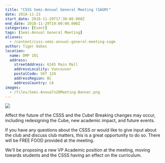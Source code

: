 ```yaml
---
title: "CSSS Semi-Annual General Meeting (SAGM)"
date: 2018-11-23
start_date: 2018-11-29T17:30:00.000Z
end_date: 2018-11-29T19:00:00.000Z
categories: [Event]
tags: [Semi-Annual General Meeting]
aliases:
  - /content/csss-semi-annual-general-meeting-sagm
author: Tiger Oakes
location:
  name: DMP 101
  address:
    streetAddress: 6245 Main Mall
    addressLocality: Vancouver
    postalCode: V6T 1Z4
    addressRegion: BC
    addressCountry: CA
images:
  - /files/Semi-Annual%20Meeting-Banner.png
---
```


![](/files/Semi-Annual%20Meeting-Banner.png)

Affect the future of the CSSS and the Cube! Breaking changes may occur, including redesigning the Cube, new academic impact, and future events.

If you have any questions about the CSSS or would like to give input about the club and discuss club matters, this is a great opportunity to do so. There will be FREE FOOD provided at the meeting.

We'll be proposing a new VP Academic position at the meeting, moving towards students and the CSSS having an effect on the curriculum.
